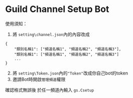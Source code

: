 # Guild Channel Setup Bot

使用須知：

1. 將 `setting\channel.json`內的內容改成

```json=
{
    "類別名稱1": ["頻道名稱1", "頻道名稱2", "頻道名稱3"],
    "類別名稱1": ["頻道名稱1", "頻道名稱2", "頻道名稱3"]
    ...
}
```

2. 將 `setting\Token.json`內的`"Token"`改成你自己bot的token
3. 邀請Bot時開啟`管理頻道`權限

確認格式無誤後 於任一頻道內輸入 `gs.Csetup`